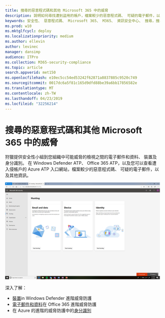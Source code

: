 ```yaml
---
title: 搜尋的惡意程式碼和其他 Microsoft 365 中的威脅
description: 說明如何尋找遭到盜用的帳戶，檔案較少的惡意程式碼、 可疑的電子郵件，以及其他資訊。
keywords: 安全性、 惡意程式碼、 Microsoft 365、 M365、 資訊安全中心、 搜尋，搜尋，Windows Defender ATP、 Office 365 ATP、 Azure ATP
ms.prod: w10
ms.mktglfcycl: deploy
ms.localizationpriority: medium
ms.author: ellevin
author: levinec
manager: dansimp
audience: ITPro
ms.collection: M365-security-compliance
ms.topic: article
search.appverid: met150
ms.openlocfilehash: e10ec5cc54ed53242f62871a8837885c9520c749
ms.sourcegitcommit: 0017dc6a5f81c165d9dfd88be39a6bb17856582e
ms.translationtype: MT
ms.contentlocale: zh-TW
ms.lasthandoff: 04/23/2019
ms.locfileid: "32256214"
---
```

# <a name="hunt-for-malware-and-other-threats-in-microsoft-365"></a>搜尋的惡意程式碼和其他 Microsoft 365 中的威脅

狩獵提供安全性小組到您組織中可能威脅的檢視之間的電子郵件和資料、 裝置及身分識別。 在 Windows Defender ATP、 Office 365 ATP，以及您可以查看遭入侵帳戶的 Azure ATP 入口網站，檔案較少的惡意程式碼、 可疑的電子郵件，以及其他資訊。

![狩獵頁面](./media/security-docs/hunt.png)

深入了解：

* [裝置](https://docs.microsoft.com/en-us/windows/security/threat-protection/windows-defender-atp/advanced-hunting-windows-defender-advanced-threat-protection)in Windows Defender 進階威脅防護
* [電子郵件和資料](https://docs.microsoft.com/en-us/office365/securitycompliance/office-365-atp)在 Office 365 進階威脅防護
* 在 Azure 的進階的威脅防護中的[身分識別](https://docs.microsoft.com/en-us/azure-advanced-threat-protection/investigate-a-user)
